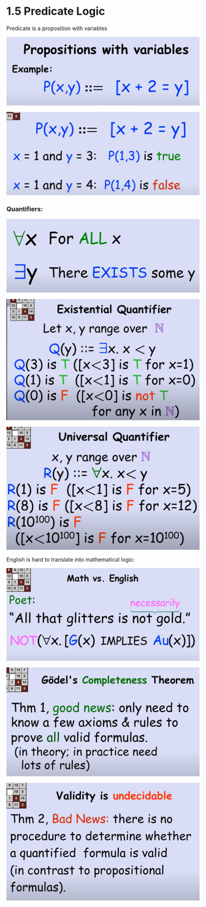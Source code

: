# 1.5 Predicate Logic

Predicate is a proposition with variables

![](../../../.gitbook/assets/image%20%28129%29.png)

![](../../../.gitbook/assets/image%20%28139%29.png)



### Quantifiers:

![](../../../.gitbook/assets/image%20%28127%29.png)

![](../../../.gitbook/assets/image%20%2891%29.png)

![](../../../.gitbook/assets/image%20%2886%29.png)

English is hard to translate into mathematical logic: 

![](../../../.gitbook/assets/image%20%2897%29.png)

![](../../../.gitbook/assets/image%20%2882%29.png)

![](../../../.gitbook/assets/image%20%2844%29.png)

